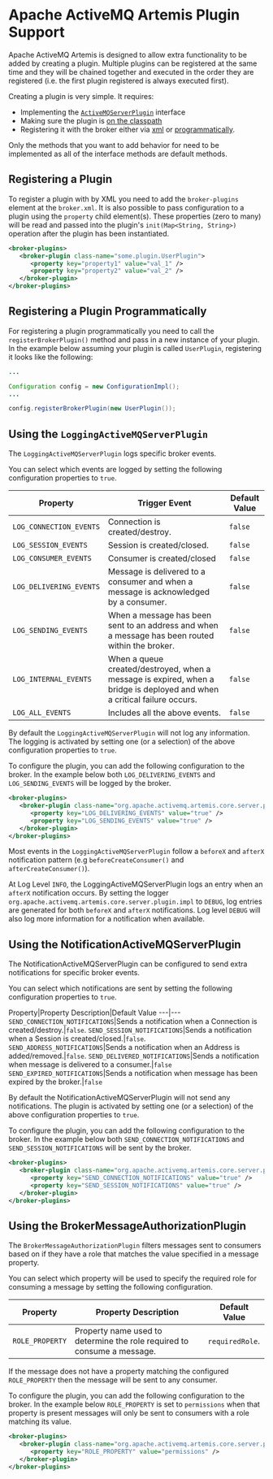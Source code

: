 # Apache ActiveMQ Artemis Plugin Support

Apache ActiveMQ Artemis is designed to allow extra functionality to be added by
creating a plugin. Multiple plugins can be registered at the same time and they
will be chained together and executed in the order they are registered (i.e.
the first plugin registered is always executed first).

Creating a plugin is very simple. It requires:

- Implementing the [`ActiveMQServerPlugin`](https://github.com/apache/activemq-artemis/blob/master/artemis-server/src/main/java/org/apache/activemq/artemis/core/server/plugin/ActiveMQServerPlugin.java)
  interface
- Making sure the plugin is [on the classpath](using-server.md#adding-runtime-dependencies)
- Registering it with the broker either via [xml](#registering-a-plugin) or [programmatically](#registering-a-plugin-programmatically).

Only the methods that you want to add behavior for need to be implemented as
all of the interface methods are default methods.

## Registering a Plugin

To register a plugin with by XML you need to add the `broker-plugins` element
at the `broker.xml`. It is also possible to pass configuration to a plugin
using the `property` child element(s). These properties (zero to many) will be
read and passed into the plugin's `init(Map<String, String>)` operation after
the plugin has been instantiated.

```xml
<broker-plugins>
   <broker-plugin class-name="some.plugin.UserPlugin">
      <property key="property1" value="val_1" />
      <property key="property2" value="val_2" />
   </broker-plugin>
</broker-plugins>
```

## Registering a Plugin Programmatically

For registering a plugin programmatically you need to call the
`registerBrokerPlugin()` method and pass in a new instance of your plugin.  In
the example below assuming your plugin is called `UserPlugin`, registering it
looks like the following:


``` java
...

Configuration config = new ConfigurationImpl();
...

config.registerBrokerPlugin(new UserPlugin());
```

## Using the `LoggingActiveMQServerPlugin`

The `LoggingActiveMQServerPlugin` logs specific broker events.

You can select which events are logged by setting the following configuration
properties to `true`.

Property|Trigger Event|Default Value
---|---|---
`LOG_CONNECTION_EVENTS`|Connection is created/destroy.|`false`
`LOG_SESSION_EVENTS`|Session is created/closed.|`false`
`LOG_CONSUMER_EVENTS`|Consumer is created/closed|`false`
`LOG_DELIVERING_EVENTS`|Message is delivered to a consumer and when a message is acknowledged by a consumer.|`false`
`LOG_SENDING_EVENTS`|When a message has been sent to an address and when a message has been routed within the broker.|`false`
`LOG_INTERNAL_EVENTS`|When a queue created/destroyed, when a message is expired, when a bridge is deployed and when a critical failure occurs.|`false`
`LOG_ALL_EVENTS`|Includes all the above events.|`false`

By default the `LoggingActiveMQServerPlugin` will not log any information. The
logging is activated by setting one (or a selection) of the above configuration
properties to `true`.

To configure the plugin, you can add the following configuration to the broker.
In the example below both `LOG_DELIVERING_EVENTS` and `LOG_SENDING_EVENTS` will
be logged by the broker.

```xml
<broker-plugins>
   <broker-plugin class-name="org.apache.activemq.artemis.core.server.plugin.impl.LoggingActiveMQServerPlugin">
      <property key="LOG_DELIVERING_EVENTS" value="true" />
      <property key="LOG_SENDING_EVENTS" value="true" />
   </broker-plugin>
</broker-plugins>
```

Most events in the `LoggingActiveMQServerPlugin` follow a `beforeX` and
`afterX` notification pattern (e.g `beforeCreateConsumer()` and
`afterCreateConsumer()`).

At Log Level `INFO`, the LoggingActiveMQServerPlugin logs an entry when an
`afterX` notification occurs. By setting the logger
`org.apache.activemq.artemis.core.server.plugin.impl` to `DEBUG`, log entries
are generated for both `beforeX` and `afterX` notifications. Log level `DEBUG`
will also log more information for a notification when available.

## Using the NotificationActiveMQServerPlugin

The NotificationActiveMQServerPlugin can be configured to send extra
notifications for specific broker events.

You can select which notifications are sent by setting the following
configuration properties to `true`.

Property|Property Description|Default Value
---|---
`SEND_CONNECTION_NOTIFICATIONS`|Sends a notification when a Connection is created/destroy.|`false`.
`SEND_SESSION_NOTIFICATIONS`|Sends a notification when a Session is created/closed.|`false`.
`SEND_ADDRESS_NOTIFICATIONS`|Sends a notification when an Address is added/removed.|`false`.
`SEND_DELIVERED_NOTIFICATIONS`|Sends a notification when message is delivered to a consumer.|`false`
`SEND_EXPIRED_NOTIFICATIONS`|Sends a notification when message has been expired by the broker.|`false`

By default the NotificationActiveMQServerPlugin will not send any
notifications. The plugin is activated by setting one (or a selection) of the
above configuration properties to `true`.

To configure the plugin, you can add the following configuration to the broker.
In the example below both `SEND_CONNECTION_NOTIFICATIONS` and
`SEND_SESSION_NOTIFICATIONS` will be sent by the broker.

```xml
<broker-plugins>
   <broker-plugin class-name="org.apache.activemq.artemis.core.server.plugin.impl.NotificationActiveMQServerPlugin">
      <property key="SEND_CONNECTION_NOTIFICATIONS" value="true" />
      <property key="SEND_SESSION_NOTIFICATIONS" value="true" />
   </broker-plugin>
</broker-plugins>
```

## Using the BrokerMessageAuthorizationPlugin

The `BrokerMessageAuthorizationPlugin` filters messages sent to consumers based on if they have a role that matches the value specified in a message property.

You can select which property will be used to specify the required role for consuming a message by setting the following configuration.

Property|Property Description|Default Value
---|---|---
`ROLE_PROPERTY`|Property name used to determine the role required to consume a message.|`requiredRole`.


If the message does not have a property matching the configured `ROLE_PROPERTY` then the message will be sent to any consumer.

To configure the plugin, you can add the following configuration to the broker.
In the example below `ROLE_PROPERTY` is set to `permissions` when that property is present messages will only be sent to consumers with a role matching its value.

```xml
<broker-plugins>
   <broker-plugin class-name="org.apache.activemq.artemis.core.server.plugin.impl.BrokerMessageAuthorizationPlugin">
      <property key="ROLE_PROPERTY" value="permissions" />
   </broker-plugin>
</broker-plugins>
```
